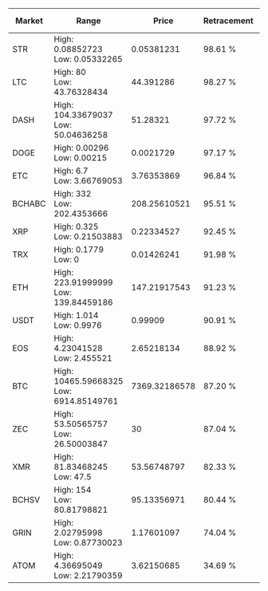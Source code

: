 | Market | Range | Price| Retracement | Doubles to 50% |
| --- | --- | --- | --- | --- |
| STR | High: 0.08852723<br />Low: 0.05332265 | 0.05381231 | 98.61 % | 1.32 |
| LTC | High: 80<br />Low: 43.76328434 | 44.391286 | 98.27 % | 1.39 |
| DASH | High: 104.33679037<br />Low: 50.04636258 | 51.28321 | 97.72 % | 1.51 |
| DOGE | High: 0.00296<br />Low: 0.00215 | 0.0021729 | 97.17 % | 1.18 |
| ETC | High: 6.7<br />Low: 3.66769053 | 3.76353869 | 96.84 % | 1.38 |
| BCHABC | High: 332<br />Low: 202.4353666 | 208.25610521 | 95.51 % | 1.28 |
| XRP | High: 0.325<br />Low: 0.21503883 | 0.22334527 | 92.45 % | 1.21 |
| TRX | High: 0.1779<br />Low: 0 | 0.01426241 | 91.98 % | 6.24 |
| ETH | High: 223.91999999<br />Low: 139.84459186 | 147.21917543 | 91.23 % | 1.24 |
| USDT | High: 1.014<br />Low: 0.9976 | 0.99909 | 90.91 % | 1.01 |
| EOS | High: 4.23041528<br />Low: 2.455521 | 2.65218134 | 88.92 % | 1.26 |
| BTC | High: 10465.59668325<br />Low: 6914.85149761 | 7369.32186578 | 87.20 % | 1.18 |
| ZEC | High: 53.50565757<br />Low: 26.50003847 | 30 | 87.04 % | 1.33 |
| XMR | High: 81.83468245<br />Low: 47.5 | 53.56748797 | 82.33 % | 1.21 |
| BCHSV | High: 154<br />Low: 80.81798821 | 95.13356971 | 80.44 % | 1.23 |
| GRIN | High: 2.02795998<br />Low: 0.87730023 | 1.17601097 | 74.04 % | 1.24 |
| ATOM | High: 4.36695049<br />Low: 2.21790359 | 3.62150685 | 34.69 % | 0.00 |
